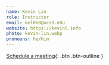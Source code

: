 ```yaml
---
name: Kevin Lin
role: Instructor
email: kel068@ucsd.edu
website: https://kevinl.info
photo: kevin-lin.webp
pronouns: he/him
---
```


[Schedule a meeting](https://kevinl.info/meet/){: .btn .btn-outline }
